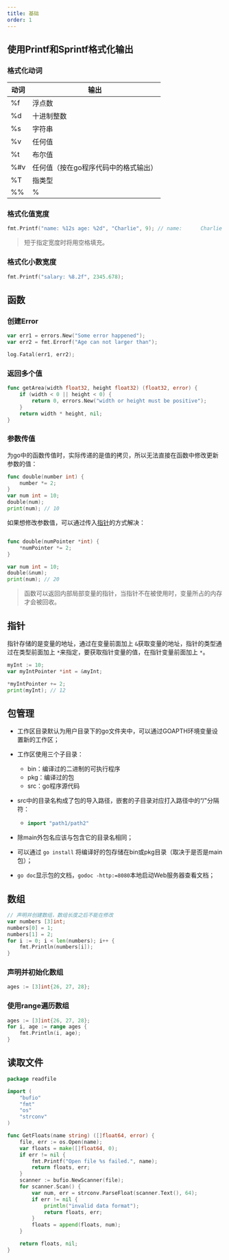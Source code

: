 ```yaml
---
title: 基础
order: 1
---
```

## 使用Printf和Sprintf格式化输出

### 格式化动词

| 动词 | 输出                                 |
| ---- | ------------------------------------ |
| %f   | 浮点数                               |
| %d   | 十进制整数                           |
| %s   | 字符串                               |
| %v   | 任何值                               |
| %t   | 布尔值                               |
| %#v  | 任何值（按在go程序代码中的格式输出） |
| %T   | 指类型                               |
| %%   | %                                    |

### 格式化值宽度

```go
fmt.Printf("name: %12s age: %2d", "Charlie", 9); // name:      Charlie age:  9
```

> 短于指定宽度时将用空格填充。

### 格式化小数宽度

```go
fmt.Printf("salary: %8.2f", 2345.678);
```

## 函数

### 创建Error

```go
var err1 = errors.New("Some error happened");
var err2 = fmt.Errorf("Age can not larger than");

log.Fatal(err1, err2);
```

### 返回多个值

```go
func getArea(width float32, height float32) (float32, error) {
	if (width < 0 || height < 0) {
		return 0, errors.New("width or height must be positive");
	}
	return width * height, nil;
}
```

### 参数传值

为go中的函数传值时，实际传递的是值的拷贝，所以无法直接在函数中修改更新参数的值：

```go
func double(number int) {
	number *= 2;
}
var num int = 10;
double(num);
print(num); // 10
```

如果想修改参数值，可以通过传入[指针](#指针)的方式解决：

```go

func double(numPointer *int) {
	*numPointer *= 2;
}

var num int = 10;
double(&num);
print(num); // 20
```

> 函数可以返回内部局部变量的指针，当指针不在被使用时，变量所占的内存才会被回收。

## 指针

指针存储的是变量的地址，通过在变量前面加上 `&`获取变量的地址，指针的类型通过在类型前面加上 `*`来指定，要获取指针变量的值，在指针变量前面加上 `*`。

```go
myInt := 10;
var myIntPointer *int = &myInt;

*myIntPointer += 2;
print(myInt); // 12
```

## 包管理

- 工作区目录默认为用户目录下的go文件夹中，可以通过GOAPTH环境变量设置新的工作区；
- 工作区使用三个子目录：

  - bin：编译过的二进制的可执行程序
  - pkg：编译过的包
  - src：go程序源代码
- src中的目录名构成了包的导入路径，嵌套的子目录对应打入路径中的“/"分隔符：

  - ```go
    import "path1/path2"
    ```
- 除main外包名应该与包含它的目录名相同；
- 可以通过 `go install` 将编译好的包存储在bin或pkg目录（取决于是否是main包）；
- `go doc`显示包的文档，`godoc -http:=8080`本地启动Web服务器查看文档；

## 数组

```go
// 声明并创建数组，数组长度之后不能在修改
var numbers [3]int;
numbers[0] = 1;
numbers[1] = 2;
for i := 0; i < len(numbers); i++ {
	fmt.Println(numbers[i]);
}
```

### 声明并初始化数组

```go
ages := [3]int{26, 27, 28};
```

### 使用range遍历数组

```go
ages := [3]int{26, 27, 28};
for i, age := range ages {
	fmt.Println(i, age);
}
```

## 读取文件

```go
package readfile

import (
	"bufio"
	"fmt"
	"os"
	"strconv"
)

func GetFloats(name string) ([]float64, error) {
	file, err := os.Open(name);
	var floats = make([]float64, 0);
	if err != nil {
		fmt.Printf("Open file %s failed.", name);
		return floats, err;
	}
	scanner := bufio.NewScanner(file);
	for scanner.Scan() {
		var num, err = strconv.ParseFloat(scanner.Text(), 64);
		if err != nil {
			println("invalid data format");
			return floats, err;
		}
		floats = append(floats, num);
	}

	return floats, nil;
}
```
